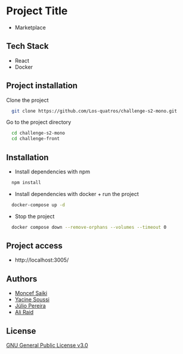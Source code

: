 # Project Title

- Marketplace

## Tech Stack

- React
- Docker

## Project installation

Clone the project

```bash
  git clone https://github.com/Los-quatros/challenge-s2-mono.git
```

Go to the project directory

```bash
  cd challenge-s2-mono
  cd challenge-front
```

## Installation

- Install dependencies with npm

```bash
  npm install
```

- Install dependencies with docker + run the project

```bash
  docker-compose up -d
```

- Stop the project

```bash
  docker compose down --remove-orphans --volumes --timeout 0
```

## Project access

- http://localhost:3005/

## Authors

- [Moncef Saiki](https://github.com/moncefSaiki)
- [Yacine Soussi](https://github.com/YacineSoussi)
- [Júlio Pereira](https://github.com/Roulioo)
- [Ali Raid](https://github.com/alilou-dev)

## License

[GNU General Public License v3.0](https://choosealicense.com/licenses/gpl-3.0/)
